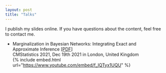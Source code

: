 ```yaml
---
layout: post
title: "Talks"
---
```


I publish my slides online. If you have questions about the content, feel free to contact me.



- Marginalization in Bayesian Networks: Integrating Exact and Approximate Inference [[PDF](https://nbviewer.org/github/fritzbayer/fritzbayer.github.io/blob/master/presentation_04_CMS2021.pdf)]  
  CMStatistics 2021, Dec 19th 2021 in London, United Kingdom  
  {% include embed.html url="https://www.youtube.com/embed/f_IQTyx1UQU" %}  
